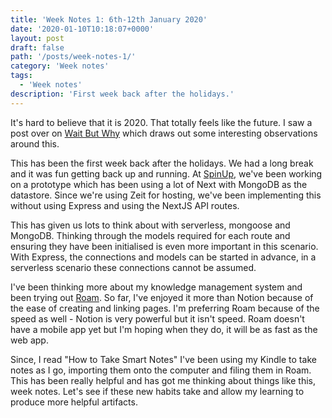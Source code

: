 ```yaml
---
title: 'Week Notes 1: 6th-12th January 2020'
date: '2020-01-10T10:18:07+0000'
layout: post
draft: false
path: '/posts/week-notes-1/'
category: 'Week notes'
tags:
  - 'Week notes'
description: 'First week back after the holidays.'
---
```

It's hard to believe that it is 2020. That totally feels like the future. I saw
a post over on [Wait But Why](https://waitbutwhy.com/2020/01/its-2020-and-youre-in-the-future.html)
which draws out some interesting observations around this. 

This has been the first week back after the holidays. We had a long break and 
it was fun getting back up and running. At [SpinUp](https://www.spin-up.io), 
we've been working on a prototype which has been using a lot of Next with MongoDB 
as the datastore. Since we're using Zeit for hosting, we've been implementing this
without using Express and using the NextJS API routes. 

This has given us lots to think about with serverless, mongoose and MongoDB. 
Thinking through the models required for each route and ensuring they have been
initialised is even more important in this scenario. With Express, the connections
and models can be started in advance, in a serverless scenario these connections
cannot be assumed.

I've been thinking more about my knowledge management system and been trying out
[Roam](https://www.roamresearch.com). So far, I've enjoyed it more than Notion
because of the ease of creating and linking pages. I'm preferring Roam because 
of the speed as well - Notion is very powerful but it isn't speed. Roam doesn't
have a mobile app yet but I'm hoping when they do, it will be as fast as the 
web app. 

Since, I read "How to Take Smart Notes" I've been using my Kindle to take notes
as I go, importing them onto the computer and filing them in Roam. This has been
really helpful and has got me thinking about things like this, week notes. Let's
see if these new habits take and allow my learning to produce more helpful artifacts.